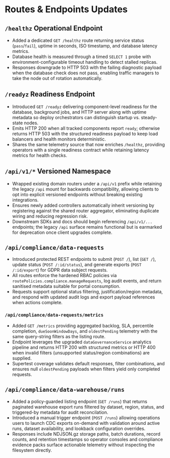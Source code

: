 # Routes & Endpoints Updates

## `/healthz` Operational Endpoint
- Added a dedicated `GET /healthz` route returning service status (`pass`/`fail`), uptime in seconds, ISO timestamp, and database latency metrics.
- Database health is measured through a timed `SELECT 1` probe with environment-configurable timeout handling to detect stalled replicas.
- Responses downgrade to HTTP 503 with the failing diagnostic payload when the database check does not pass, enabling traffic managers to take the node out of rotation automatically.

## `/readyz` Readiness Endpoint
- Introduced `GET /readyz` delivering component-level readiness for the database, background jobs, and HTTP server along with uptime metadata so deploy orchestrators can distinguish startup vs. steady-state nodes.
- Emits HTTP 200 when all tracked components report `ready`; otherwise returns HTTP 503 with the structured readiness payload to keep load balancers and health monitors deterministic.
- Shares the same telemetry source that now enriches `/healthz`, providing operators with a single readiness contract while retaining latency metrics for health checks.

## `/api/v1/*` Versioned Namespace
- Wrapped existing domain routers under a `/api/v1` prefix while retaining the legacy `/api` mount for backwards compatibility, allowing clients to opt into explicit versioned endpoints without breaking existing integrations.
- Ensures newly added controllers automatically inherit versioning by registering against the shared router aggregator, eliminating duplicate wiring and reducing regression risk.
- Downstream SDKs and docs should begin referencing `/api/v1/...` endpoints; the legacy `/api` surface remains functional but is earmarked for deprecation once client upgrades complete.

## `/api/compliance/data-requests`
- Introduced protected REST endpoints to submit (`POST /`), list (`GET /`), update status (`POST /:id/status`), and generate exports (`POST /:id/export`) for GDPR data subject requests.
- All routes enforce the hardened RBAC policies via `routePolicies.compliance.manageRequests`, log audit events, and return sanitised metadata suitable for portal consumption.
- Requests support optional status filtering, justification/region metadata, and respond with updated audit logs and export payload references when actions complete.

### `/api/compliance/data-requests/metrics`
- Added `GET /metrics` providing aggregated backlog, SLA, percentile completion, `dueSoonWindowDays`, and `oldestPending` telemetry with the same query-string filters as the listing route.
- Endpoint leverages the upgraded `dataGovernanceService` analytics pipeline and returns HTTP 200 with structured metrics or HTTP 400 when invalid filters (unsupported status/region combinations) are supplied.
- Supertest coverage validates default responses, filter combinations, and ensures null `oldestPending` payloads when filters yield only completed requests.

## `/api/compliance/data-warehouse/runs`
- Added a policy-guarded listing endpoint (`GET /runs`) that returns paginated warehouse export runs filtered by dataset, region, status, and triggered-by metadata for audit reconcilation.
- Introduced a manual trigger endpoint (`POST /runs`) allowing operations users to launch CDC exports on-demand with validation around active runs, dataset availability, and lookback configuration overrides.
- Responses include NDJSON.gz storage paths, batch durations, record counts, and retention timestamps so operator consoles and compliance evidence packs surface actionable telemetry without inspecting the filesystem directly.
